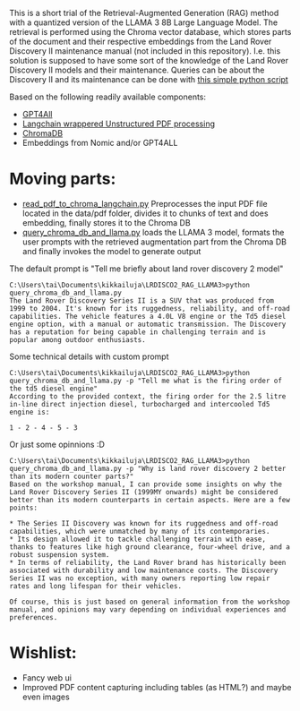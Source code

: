 This is a short trial of the Retrieval-Augmented Generation (RAG) method with a quantized version of the LLAMA 3 8B Large Language Model. The retrieval is performed using the Chroma vector database, which stores parts of the document and their respective embeddings from the Land Rover Discovery II maintenance manual (not included in this repository). I.e. this solution is supposed to have some sort of the knowledge of the Land Rover Discovery II models and their maintenance. Queries can be about the Discovery II and its maintenance can be done with [this simple python script](query_chroma_db_and_llama.py)

Based on the following readily available components:
* [GPT4All](https://www.nomic.ai/gpt4all)
* [Langchain wrappered Unstructured PDF processing](https://unstructured.io/)
* [ChromaDB](https://www.trychroma.com/)
* Embeddings from Nomic and/or GPT4ALL

# Moving parts:
  * [read_pdf_to_chroma_langchain.py](read_pdf_to_chroma_langchain.py) Preprocesses the input PDF file located in the data/pdf folder, divides it to chunks of text and does embedding, finally stores it to the Chroma DB
  * [query_chroma_db_and_llama.py](query_chroma_db_and_llama.py) loads the LLAMA 3 model, formats the user prompts with the retrieved augmentation part from the Chroma DB and finally invokes the model to generate output

The default prompt is "Tell me briefly about land rover discovery 2 model"
```
C:\Users\tai\Documents\kikkailuja\LRDISCO2_RAG_LLAMA3>python query_chroma_db_and_llama.py
The Land Rover Discovery Series II is a SUV that was produced from 1999 to 2004. It's known for its ruggedness, reliability, and off-road capabilities. The vehicle features a 4.0L V8 engine or the Td5 diesel engine option, with a manual or automatic transmission. The Discovery has a reputation for being capable in challenging terrain and is popular among outdoor enthusiasts.
```
Some technical details with custom prompt
```
C:\Users\tai\Documents\kikkailuja\LRDISCO2_RAG_LLAMA3>python query_chroma_db_and_llama.py -p "Tell me what is the firing order of the td5 diesel engine"
According to the provided context, the firing order for the 2.5 litre in-line direct injection diesel, turbocharged and intercooled Td5 engine is:

1 - 2 - 4 - 5 - 3
```
Or just some opinnions :D
```
C:\Users\tai\Documents\kikkailuja\LRDISCO2_RAG_LLAMA3>python query_chroma_db_and_llama.py -p "Why is land rover discovery 2 better than its modern counter parts?"
Based on the workshop manual, I can provide some insights on why the Land Rover Discovery Series II (1999MY onwards) might be considered better than its modern counterparts in certain aspects. Here are a few points:

* The Series II Discovery was known for its ruggedness and off-road capabilities, which were unmatched by many of its contemporaries.
* Its design allowed it to tackle challenging terrain with ease, thanks to features like high ground clearance, four-wheel drive, and a robust suspension system.
* In terms of reliability, the Land Rover brand has historically been associated with durability and low maintenance costs. The Discovery Series II was no exception, with many owners reporting low repair rates and long lifespan for their vehicles.

Of course, this is just based on general information from the workshop manual, and opinions may vary depending on individual experiences and preferences.
```
# Wishlist:
* Fancy web ui
* Improved PDF content capturing including tables (as HTML?) and maybe even images
